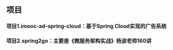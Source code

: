 ## 项目

#### 项目1.imooc-ad-spring-cloud：基于Spring Cloud实现的广告系统

#### 项目2.spring2go：主要是《微服务架构实战》杨波老师160讲
